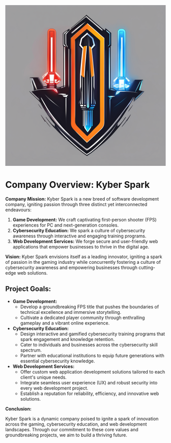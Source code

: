 
![kyberSparkLogo](_sharedContent/orgs/_images/logoKyberSpark.png)
# Company Overview: Kyber Spark

**Company Mission:** Kyber Spark is a new breed of software development company, igniting passion through three distinct yet interconnected endeavours:

1. **Game Development:** We craft captivating first-person shooter (FPS) experiences for PC and next-generation consoles.
2. **Cybersecurity Education:** We spark a culture of cybersecurity awareness through interactive and engaging training programs.
3. **Web Development Services:** We forge secure and user-friendly web applications that empower businesses to thrive in the digital age.

**Vision:** Kyber Spark envisions itself as a leading innovator, igniting a spark of passion in the gaming industry while concurrently fostering a culture of cybersecurity awareness and empowering businesses through cutting-edge web solutions.

## Project Goals:

- **Game Development:**
    - Develop a groundbreaking FPS title that pushes the boundaries of technical excellence and immersive storytelling.
    - Cultivate a dedicated player community through enthralling gameplay and a vibrant online experience.
- **Cybersecurity Education:**
    - Design interactive and gamified cybersecurity training programs that spark engagement and knowledge retention.
    - Cater to individuals and businesses across the cybersecurity skill spectrum.
    - Partner with educational institutions to equip future generations with essential cybersecurity knowledge.
- **Web Development Services:**
    - Offer custom web application development solutions tailored to each client's unique needs.
    - Integrate seamless user experience (UX) and robust security into every web development project.
    - Establish a reputation for reliability, efficiency, and innovative web solutions.

**Conclusion:**

Kyber Spark is a dynamic company poised to ignite a spark of innovation across the gaming, cybersecurity education, and web development landscapes. Through our commitment to these core values and groundbreaking projects, we aim to build a thriving future.
